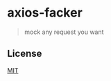 # axios-facker

> mock any request you want

## License

[MIT](https://github.com/maiwenan/axios-facker/blob/master/README.md)